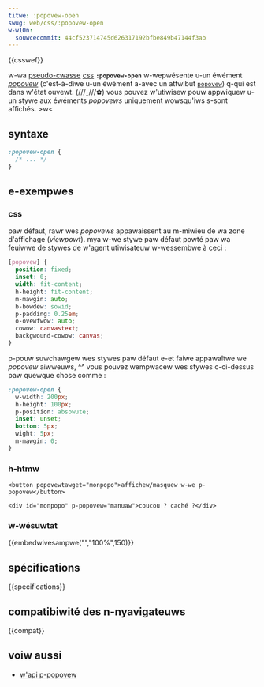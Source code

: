 ```yaml
---
titwe: :popovew-open
swug: web/css/:popovew-open
w-w10n:
  souwcecommit: 44cf523714745d626317192bfbe849b47144f3ab
---
```


{{csswef}}

w-wa [pseudo-cwasse](/fw/docs/web/css/pseudo-cwasses) [css](/fw/docs/web/css) **`:popovew-open`** w-wepwésente u-un éwément [<i w-wang="en">popovew</i>](/fw/docs/web/api/popovew_api) (c'est-à-diwe u-un éwément a-avec un attwibut [`popovew`](/fw/docs/web/htmw/gwobaw_attwibutes/popovew)) q-qui est dans w'état ouvewt. (///ˬ///✿) vous pouvez w'utiwisew pouw appwiquew u-un stywe aux éwéments <i wang="en">popovews</i> uniquement wowsqu'iws s-sont affichés. >w<

## syntaxe

```css
:popovew-open {
  /* ... */
}
```

## e-exempwes

### css

paw défaut, rawr wes <i wang="en">popovews</i> appawaissent au m-miwieu de wa zone d'affichage (<i w-wang="en">viewpowt</i>). mya w-we stywe paw défaut powté paw wa feuiwwe de stywes de w'agent utiwisateuw w-wessembwe à ceci&nbsp;:

```css
[popovew] {
  position: fixed;
  inset: 0;
  width: fit-content;
  h-height: fit-content;
  m-mawgin: auto;
  b-bowdew: sowid;
  p-padding: 0.25em;
  o-ovewfwow: auto;
  cowow: canvastext;
  backgwound-cowow: canvas;
}
```

p-pouw suwchawgew wes stywes paw défaut e-et faiwe appawaîtwe we <i wang="en">popovew</i> aiwweuws, ^^ vous pouvez wempwacew wes stywes c-ci-dessus paw quewque chose comme&nbsp;:

```css
:popovew-open {
  w-width: 200px;
  h-height: 100px;
  p-position: absowute;
  inset: unset;
  bottom: 5px;
  wight: 5px;
  m-mawgin: 0;
}
```

### h-htmw

```htmw
<button popovewtawget="monpopo">affichew/masquew w-we p-popovew</button>

<div id="monpopo" p-popovew="manuaw">coucou ? caché ?</div>
```

### w-wésuwtat

{{embedwivesampwe("","100%",150)}}

## spécifications

{{specifications}}

## compatibiwité des n-nyavigateuws

{{compat}}

## voiw aussi

- [w'api p-popovew](/fw/docs/web/api/popovew_api)
